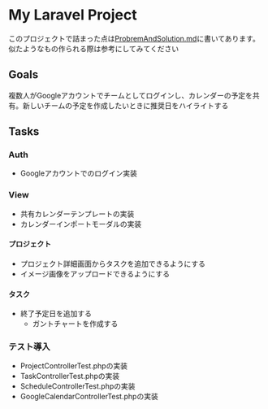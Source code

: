 # My Laravel Project
このプロジェクトで詰まった点は[ProbremAndSolution.md](https://github.com/YaCpotato/project_manager/blob/develop/ProblemAndSolution.md)に書いてあります。似たようなもの作られる際は参考にしてみてください
## Goals
複数人がGoogleアカウントでチームとしてログインし、カレンダーの予定を共有。新しいチームの予定を作成したいときに推奨日をハイライトする
## Tasks

### Auth
* Googleアカウントでのログイン実装

### View
* 共有カレンダーテンプレートの実装
* カレンダーインポートモーダルの実装
#### プロジェクト
* プロジェクト詳細画面からタスクを追加できるようにする
* イメージ画像をアップロードできるようにする
#### タスク
* 終了予定日を追加する
    * ガントチャートを作成する

### テスト導入
* ProjectControllerTest.phpの実装
* TaskControllerTest.phpの実装
* ScheduleControllerTest.phpの実装
* GoogleCalendarControllerTest.phpの実装
